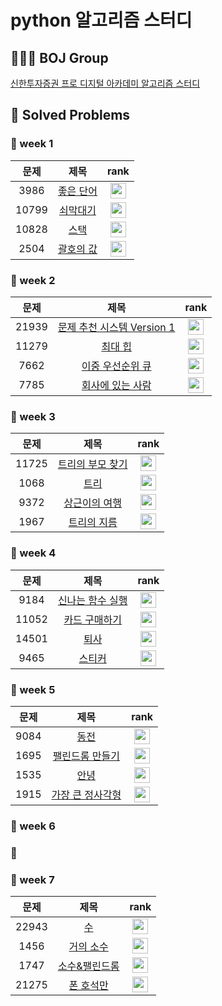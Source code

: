 # python 알고리즘 스터디

## 🧑🏻‍💻 BOJ Group
 
[신한투자증권 프로 디지털 아카데미 알고리즘 스터디](https://www.acmicpc.net/group/19666)

## 📌 Solved Problems

### 🚩 week 1
| 문제 | 제목 | rank |
| :--: | :--: | :--: |
| 3986 | [좋은 단어](https://www.acmicpc.net/problem/3986) | <img height="25px" width="25px" src="https://static.solved.ac/tier_small/7.svg"/> |
| 10799 | [쇠막대기](https://www.acmicpc.net/problem/10799) | <img height="25px" width="25px" src="https://static.solved.ac/tier_small/9.svg"/> |
| 10828 | [스택](https://www.acmicpc.net/problem/10828) | <img height="25px" width="25px" src="https://static.solved.ac/tier_small/7.svg"/> |
| 2504 | [괄호의 값](https://www.acmicpc.net/problem/2504) | <img height="25px" width="25px" src="https://static.solved.ac/tier_small/11.svg"/> |


### 🚩 week 2
| 문제 | 제목 | rank |
| :--: | :--: | :--: |
| 21939 | [문제 추천 시스템 Version 1](https://www.acmicpc.net/problem/21939) | <img height="25px" width="25px" src="https://static.solved.ac/tier_small/12.svg"/> |
| 11279 | [최대 힙](https://www.acmicpc.net/problem/11279) | <img height="25px" width="25px" src="https://static.solved.ac/tier_small/9.svg"/> |
| 7662 | [이중 우선순위 큐](https://www.acmicpc.net/problem/7662) | <img height="25px" width="25px" src="https://static.solved.ac/tier_small/12.svg"/> |
| 7785 | [회사에 있는 사람](https://www.acmicpc.net/problem/7785) | <img height="25px" width="25px" src="https://static.solved.ac/tier_small/6.svg"/> |

### 🚩 week 3
| 문제 | 제목 | rank |
| :--: | :--: | :--: |
| 11725 | [트리의 부모 찾기](https://www.acmicpc.net/problem/11725) | <img height="25px" width="25px" src="https://static.solved.ac/tier_small/9.svg"/> |
| 1068 | [트리](https://www.acmicpc.net/problem/1068) | <img height="25px" width="25px" src="https://static.solved.ac/tier_small/11.svg"/> |
| 9372 | [상근이의 여행](https://www.acmicpc.net/problem/9372) | <img height="25px" width="25px" src="https://static.solved.ac/tier_small/7.svg"/> |
| 1967 | [트리의 지름](https://www.acmicpc.net/problem/1967) | <img height="25px" width="25px" src="https://static.solved.ac/tier_small/12.svg"/> |

### 🚩 week 4
| 문제 | 제목 | rank |
| :--: | :--: | :--: |
| 9184 | [신나는 함수 실행](https://www.acmicpc.net/problem/9184) | <img height="25px" width="25px" src="https://static.solved.ac/tier_small/9.svg"/> |
| 11052 | [카드 구매하기](https://www.acmicpc.net/problem/11052) | <img height="25px" width="25px" src="https://static.solved.ac/tier_small/10.svg"/> |
| 14501 | [퇴사](https://www.acmicpc.net/problem/14501) | <img height="25px" width="25px" src="https://static.solved.ac/tier_small/8.svg"/> |
| 9465 | [스티커](https://www.acmicpc.net/problem/9465) | <img height="25px" width="25px" src="https://static.solved.ac/tier_small/10.svg"/> |

### 🚩 week 5
| 문제 | 제목 | rank |
| :--: | :--: | :--: |
| 9084 | [동전](https://www.acmicpc.net/problem/9084) | <img height="25px" width="25px" src="https://static.solved.ac/tier_small/11.svg"/> |
| 1695 | [팰린드롬 만들기](https://www.acmicpc.net/problem/1695) | <img height="25px" width="25px" src="https://static.solved.ac/tier_small/13.svg"/> |
| 1535 | [안녕](https://www.acmicpc.net/problem/1535) | <img height="25px" width="25px" src="https://static.solved.ac/tier_small/9.svg"/> |
| 1915 | [가장 큰 정사각형](https://www.acmicpc.net/problem/1915) | <img height="25px" width="25px" src="https://static.solved.ac/tier_small/12.svg"/> |

### 🚩 week 6
### 🤫

### 🚩 week 7
| 문제 | 제목 | rank |
| :--: | :--: | :--: |
| 22943 | [수](https://www.acmicpc.net/problem/22943) | <img height="25px" width="25px" src="https://static.solved.ac/tier_small/11.svg"/> |
| 1456 | [거의 소수](https://www.acmicpc.net/problem/1695) | <img height="25px" width="25px" src="https://static.solved.ac/tier_small/11.svg"/> |
| 1747 | [소수&팰린드롬](https://www.acmicpc.net/problem/1747) | <img height="25px" width="25px" src="https://static.solved.ac/tier_small/10.svg"/> |
| 21275 | [폰 호석만](https://www.acmicpc.net/problem/21275) | <img height="25px" width="25px" src="https://static.solved.ac/tier_small/9.svg"/> |
